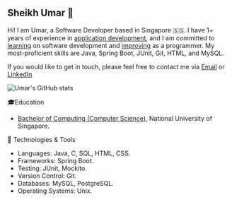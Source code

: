 ## Sheikh Umar 👋

Hi!
I am Umar, a Software Developer based in Singapore 🇸🇬.
I have 1+ years of experience in [application development](https://github.com/shumarb/projects), 
and I am committed to [learning](https://github.com/shumarb/learning) on software development
and [improving](https://github.com/shumarb/training) as a programmer.
My most-proficient skills are Java, Spring Boot, JUnit, Git, HTML, and MySQL.

If you would like to get in touch,
please feel
free to contact me via [Email](mailto:shumarb@outlook.com) or [LinkedIn](https://www.linkedin.com/in/shumarb/)

![Umar's GitHub stats](https://github-readme-stats.vercel.app/api?username=shumarb&theme=github_dark&show_icons=true)

🎓Education
- [Bachelor of Computing (Computer Science)](https://github.com/shumarb/coursework), National University of Singapore.

🔧 Technologies & Tools 
- Languages: Java, C, SQL, HTML, CSS.
- Frameworks: Spring Boot.
- Testing: JUnit, Mockito.
- Version Control: Git.
- Databases: MySQL, PostgreSQL.
- Operating Systems: Unix.

